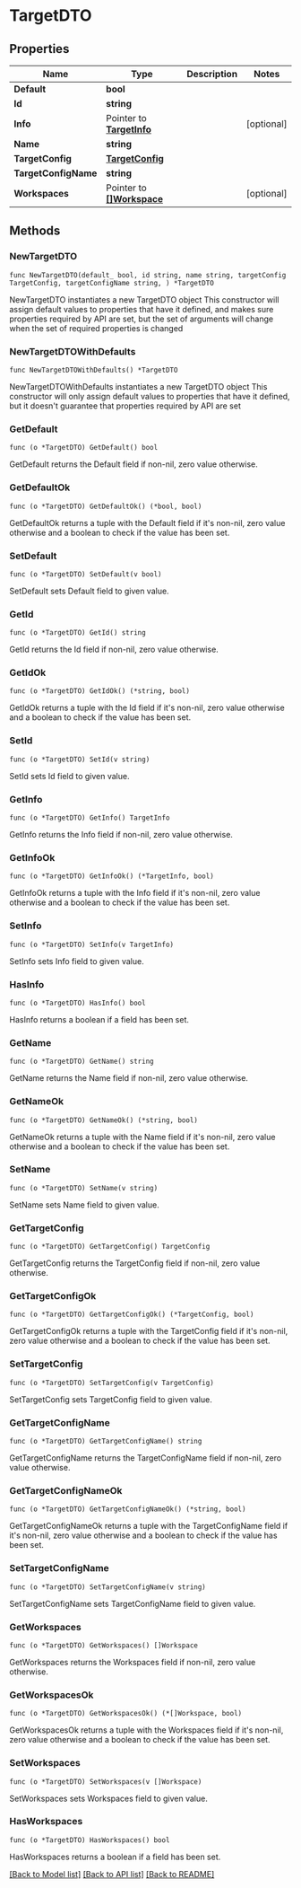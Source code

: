 # TargetDTO

## Properties

Name | Type | Description | Notes
------------ | ------------- | ------------- | -------------
**Default** | **bool** |  | 
**Id** | **string** |  | 
**Info** | Pointer to [**TargetInfo**](TargetInfo.md) |  | [optional] 
**Name** | **string** |  | 
**TargetConfig** | [**TargetConfig**](TargetConfig.md) |  | 
**TargetConfigName** | **string** |  | 
**Workspaces** | Pointer to [**[]Workspace**](Workspace.md) |  | [optional] 

## Methods

### NewTargetDTO

`func NewTargetDTO(default_ bool, id string, name string, targetConfig TargetConfig, targetConfigName string, ) *TargetDTO`

NewTargetDTO instantiates a new TargetDTO object
This constructor will assign default values to properties that have it defined,
and makes sure properties required by API are set, but the set of arguments
will change when the set of required properties is changed

### NewTargetDTOWithDefaults

`func NewTargetDTOWithDefaults() *TargetDTO`

NewTargetDTOWithDefaults instantiates a new TargetDTO object
This constructor will only assign default values to properties that have it defined,
but it doesn't guarantee that properties required by API are set

### GetDefault

`func (o *TargetDTO) GetDefault() bool`

GetDefault returns the Default field if non-nil, zero value otherwise.

### GetDefaultOk

`func (o *TargetDTO) GetDefaultOk() (*bool, bool)`

GetDefaultOk returns a tuple with the Default field if it's non-nil, zero value otherwise
and a boolean to check if the value has been set.

### SetDefault

`func (o *TargetDTO) SetDefault(v bool)`

SetDefault sets Default field to given value.


### GetId

`func (o *TargetDTO) GetId() string`

GetId returns the Id field if non-nil, zero value otherwise.

### GetIdOk

`func (o *TargetDTO) GetIdOk() (*string, bool)`

GetIdOk returns a tuple with the Id field if it's non-nil, zero value otherwise
and a boolean to check if the value has been set.

### SetId

`func (o *TargetDTO) SetId(v string)`

SetId sets Id field to given value.


### GetInfo

`func (o *TargetDTO) GetInfo() TargetInfo`

GetInfo returns the Info field if non-nil, zero value otherwise.

### GetInfoOk

`func (o *TargetDTO) GetInfoOk() (*TargetInfo, bool)`

GetInfoOk returns a tuple with the Info field if it's non-nil, zero value otherwise
and a boolean to check if the value has been set.

### SetInfo

`func (o *TargetDTO) SetInfo(v TargetInfo)`

SetInfo sets Info field to given value.

### HasInfo

`func (o *TargetDTO) HasInfo() bool`

HasInfo returns a boolean if a field has been set.

### GetName

`func (o *TargetDTO) GetName() string`

GetName returns the Name field if non-nil, zero value otherwise.

### GetNameOk

`func (o *TargetDTO) GetNameOk() (*string, bool)`

GetNameOk returns a tuple with the Name field if it's non-nil, zero value otherwise
and a boolean to check if the value has been set.

### SetName

`func (o *TargetDTO) SetName(v string)`

SetName sets Name field to given value.


### GetTargetConfig

`func (o *TargetDTO) GetTargetConfig() TargetConfig`

GetTargetConfig returns the TargetConfig field if non-nil, zero value otherwise.

### GetTargetConfigOk

`func (o *TargetDTO) GetTargetConfigOk() (*TargetConfig, bool)`

GetTargetConfigOk returns a tuple with the TargetConfig field if it's non-nil, zero value otherwise
and a boolean to check if the value has been set.

### SetTargetConfig

`func (o *TargetDTO) SetTargetConfig(v TargetConfig)`

SetTargetConfig sets TargetConfig field to given value.


### GetTargetConfigName

`func (o *TargetDTO) GetTargetConfigName() string`

GetTargetConfigName returns the TargetConfigName field if non-nil, zero value otherwise.

### GetTargetConfigNameOk

`func (o *TargetDTO) GetTargetConfigNameOk() (*string, bool)`

GetTargetConfigNameOk returns a tuple with the TargetConfigName field if it's non-nil, zero value otherwise
and a boolean to check if the value has been set.

### SetTargetConfigName

`func (o *TargetDTO) SetTargetConfigName(v string)`

SetTargetConfigName sets TargetConfigName field to given value.


### GetWorkspaces

`func (o *TargetDTO) GetWorkspaces() []Workspace`

GetWorkspaces returns the Workspaces field if non-nil, zero value otherwise.

### GetWorkspacesOk

`func (o *TargetDTO) GetWorkspacesOk() (*[]Workspace, bool)`

GetWorkspacesOk returns a tuple with the Workspaces field if it's non-nil, zero value otherwise
and a boolean to check if the value has been set.

### SetWorkspaces

`func (o *TargetDTO) SetWorkspaces(v []Workspace)`

SetWorkspaces sets Workspaces field to given value.

### HasWorkspaces

`func (o *TargetDTO) HasWorkspaces() bool`

HasWorkspaces returns a boolean if a field has been set.


[[Back to Model list]](../README.md#documentation-for-models) [[Back to API list]](../README.md#documentation-for-api-endpoints) [[Back to README]](../README.md)


